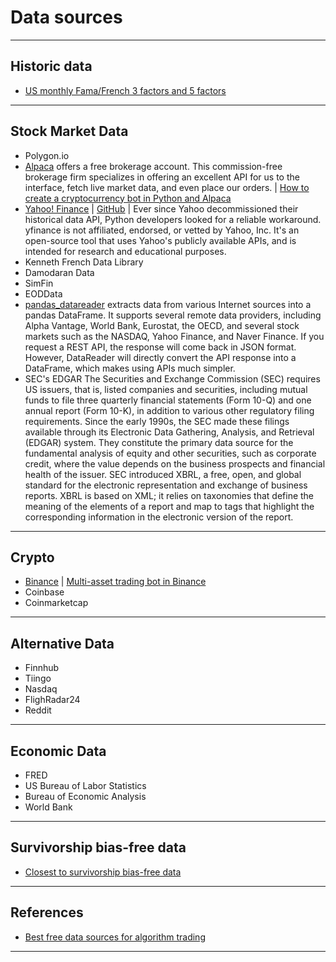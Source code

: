 # Data sources
***

## Historic data
- [US monthly Fama/French 3 factors and 5 factors](http://mba.tuck.dartmouth.edu/pages/faculty/ken.french/data_library.html)
***

## Stock Market Data
- Polygon.io
- [Alpaca](https://alpaca.markets/) offers a free brokerage account. This commission-free brokerage firm specializes in offering an excellent API for us to the interface, fetch live market data, and even place our orders. | [How to create a cryptocurrency bot in Python and Alpaca](https://www.qmr.ai/cryptocurrency-trading-bot-with-alpaca-in-python/)
- [Yahoo! Finance](https://pypi.org/project/yfinance/) | [GitHub](https://github.com/ranaroussi/yfinance) | Ever since Yahoo decommissioned their historical data API, Python developers looked for a reliable workaround. yfinance is not affiliated, endorsed, or vetted by Yahoo, Inc. It's an open-source tool that uses Yahoo's publicly available APIs, and is intended for research and educational purposes.
- Kenneth French Data Library
- Damodaran Data
- SimFin
- EODData
- [pandas_datareader](https://pydata.github.io/pandas-datareader/remote_data.html) extracts data from various Internet sources into a pandas DataFrame. It supports several remote data providers, including Alpha Vantage, World Bank, Eurostat, the OECD, and several stock markets such as the NASDAQ, Yahoo Finance, and Naver Finance. If you request a REST API, the response will come back in JSON format. However, DataReader will directly convert the API response into a DataFrame, which makes using APIs much simpler.
- SEC's EDGAR The Securities and Exchange Commission (SEC) requires US issuers, that is, listed companies and securities, including mutual funds to file three quarterly financial statements (Form 10-Q) and one annual report (Form 10-K), in addition to various other regulatory filing requirements. Since the early 1990s, the SEC made these filings available through its Electronic Data Gathering, Analysis, and Retrieval (EDGAR) system. They constitute the primary data source for the fundamental analysis of equity and other securities, such as corporate credit, where the value depends on the business prospects and financial health of the issuer. SEC introduced XBRL, a free, open, and global standard for the electronic representation and exchange of business reports. XBRL is based on XML; it relies on taxonomies that define the meaning of the elements of a report and map to tags that highlight the corresponding information in the electronic version of the report. 

***

## Crypto
- [Binance](https://www.binance.com/en) | [Multi-asset trading bot in Binance](https://www.qmr.ai/build-a-momentum-cryptocurrency-bot-with-python-and-binance/)
- Coinbase
- Coinmarketcap
***

## Alternative Data
- Finnhub
- Tiingo
- Nasdaq
- FlighRadar24
- Reddit
***

## Economic Data
- FRED
- US Bureau of Labor Statistics
- Bureau of Economic Analysis
- World Bank
***

## Survivorship bias-free data
- [Closest to survivorship bias-free data](https://gist.github.com/kafkasl/078f2c65c4299d367b57c9835b34c333)
***

## References
- [Best free data sources for algorithm trading](https://www.qmr.ai/best-free-data-sources-for-algorithmic-trading/)
***
